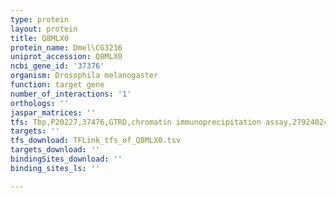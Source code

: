 ```yaml
---
type: protein
layout: protein
title: Q8MLX0
protein_name: Dmel\CG3216
uniprot_accession: Q8MLX0
ncbi_gene_id: '37376'
organism: Drosophila melanogaster
function: target gene
number_of_interactions: '1'
orthologs: ''
jaspar_matrices: ''
tfs: Tbp,P20227,37476,GTRD,chromatin immunoprecipitation assay,27924024%5Buid%5D,No
targets: ''
tfs_download: TFLink_tfs_of_Q8MLX0.tsv
targets_download: ''
bindingSites_download: ''
binding_sites_ls: ''

---
```

